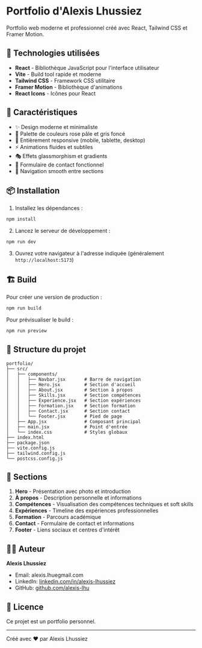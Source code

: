 # Portfolio d'Alexis Lhussiez

Portfolio web moderne et professionnel créé avec React, Tailwind CSS et Framer Motion.

## 🚀 Technologies utilisées

- **React** - Bibliothèque JavaScript pour l'interface utilisateur
- **Vite** - Build tool rapide et moderne
- **Tailwind CSS** - Framework CSS utilitaire
- **Framer Motion** - Bibliothèque d'animations
- **React Icons** - Icônes pour React

## 🎨 Caractéristiques

- ✨ Design moderne et minimaliste
- 🎨 Palette de couleurs rose pâle et gris foncé
- 📱 Entièrement responsive (mobile, tablette, desktop)
- ⚡ Animations fluides et subtiles
- 🎭 Effets glassmorphism et gradients
- 📧 Formulaire de contact fonctionnel
- 🌊 Navigation smooth entre sections

## 📦 Installation

1. Installez les dépendances :

```bash
npm install
```

2. Lancez le serveur de développement :

```bash
npm run dev
```

3. Ouvrez votre navigateur à l'adresse indiquée (généralement `http://localhost:5173`)

## 🏗️ Build

Pour créer une version de production :

```bash
npm run build
```

Pour prévisualiser le build :

```bash
npm run preview
```

## 📂 Structure du projet

```
portfolio/
├── src/
│   ├── components/
│   │   ├── Navbar.jsx       # Barre de navigation
│   │   ├── Hero.jsx         # Section d'accueil
│   │   ├── About.jsx        # Section à propos
│   │   ├── Skills.jsx       # Section compétences
│   │   ├── Experience.jsx   # Section expériences
│   │   ├── Formation.jsx    # Section formation
│   │   ├── Contact.jsx      # Section contact
│   │   └── Footer.jsx       # Pied de page
│   ├── App.jsx              # Composant principal
│   ├── main.jsx             # Point d'entrée
│   └── index.css            # Styles globaux
├── index.html
├── package.json
├── vite.config.js
├── tailwind.config.js
└── postcss.config.js
```

## 🎯 Sections

1. **Hero** - Présentation avec photo et introduction
2. **À propos** - Description personnelle et informations
3. **Compétences** - Visualisation des compétences techniques et soft skills
4. **Expériences** - Timeline des expériences professionnelles
5. **Formation** - Parcours académique
6. **Contact** - Formulaire de contact et informations
7. **Footer** - Liens sociaux et centres d'intérêt

## 👨‍💻 Auteur

**Alexis Lhussiez**

- Email: alexis.lhuegmail.com
- LinkedIn: [linkedin.com/in/alexis-lhussiez](https://linkedin.com/in/alexis-lhussiez)
- GitHub: [github.com/alexis-lhu](https://github.com/alexis-lhu)

## 📄 Licence

Ce projet est un portfolio personnel.

---

Créé avec ❤️ par Alexis Lhussiez
